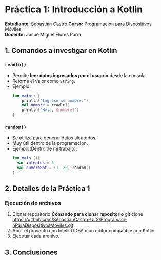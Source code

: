 # Práctica 1: Introducción a Kotlin

**Estudiante:** Sebastian Castro
**Curso:** Programación para Dispositivos Móviles  
**Docente:** Josue Miguel Flores Parra  

## 1. Comandos a investigar en Kotlin

### `readln()`
- Permite **leer datos ingresados por el usuario** desde la consola.  
- Retorna el valor como `String`.  
- Ejemplo:  
  ```kotlin
  fun main() {
      println("Ingrese su nombre:")
      val nombre = readln()
      println("Hola, $nombre!")
  }
  
### `random()`
- Se utiliza para generar datos aleatorios..  
- Muy útil dentro de la programación.  
- Ejemplo(Dentro de mí trabajo):  
  ```kotlin
  fun main (){
    var intentos = 5 
    val numeroBot = (1..30).random()
  }

## 2. Detalles de la Práctica 1
### Ejecución de archivos
1. Clonar repositorio
**Comando para clonar repositorio**
git clone https://github.com/SebastianCastro-ULS/Programaci-nParaDispositivosMoviles.git
2. Abrir el proyecto con IntelliJ IDEA o un editor compatible con Kotlin.
3. Ejecutar cada archivo.

## 3. Conclusiones
